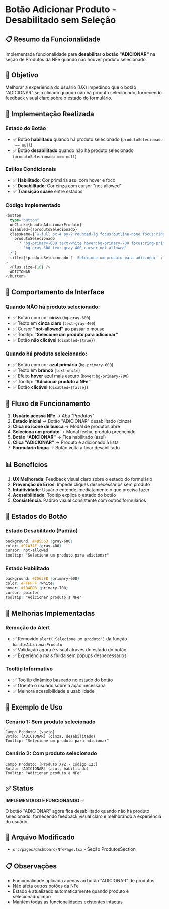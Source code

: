 # Botão Adicionar Produto - Desabilitado sem Seleção

## 📋 Resumo da Funcionalidade

Implementada funcionalidade para **desabilitar o botão "ADICIONAR"** na seção de Produtos da NFe quando não houver produto selecionado.

## 🎯 Objetivo

Melhorar a experiência do usuário (UX) impedindo que o botão "ADICIONAR" seja clicado quando não há produto selecionado, fornecendo feedback visual claro sobre o estado do formulário.

## 🔧 Implementação Realizada

### **Estado do Botão**
- ✅ Botão **habilitado** quando há produto selecionado (`produtoSelecionado !== null`)
- ✅ Botão **desabilitado** quando não há produto selecionado (`produtoSelecionado === null`)

### **Estilos Condicionais**
- ✅ **Habilitado**: Cor primária azul com hover e foco
- ✅ **Desabilitado**: Cor cinza com cursor "not-allowed"
- ✅ **Transição suave** entre estados

### **Código Implementado**
```typescript
<button
  type="button"
  onClick={handleAdicionarProduto}
  disabled={!produtoSelecionado}
  className={`w-full px-4 py-2 rounded-lg focus:outline-none focus:ring-2 flex items-center justify-center gap-2 transition-colors ${
    produtoSelecionado
      ? 'bg-primary-600 text-white hover:bg-primary-700 focus:ring-primary-500'
      : 'bg-gray-600 text-gray-400 cursor-not-allowed'
  }`}
  title={!produtoSelecionado ? 'Selecione um produto para adicionar' : 'Adicionar produto à NFe'}
>
  <Plus size={16} />
  ADICIONAR
</button>
```

## 🎨 Comportamento da Interface

### **Quando NÃO há produto selecionado:**
- ✅ Botão com cor **cinza** (`bg-gray-600`)
- ✅ Texto em **cinza claro** (`text-gray-400`)
- ✅ Cursor **"not-allowed"** ao passar o mouse
- ✅ Tooltip: **"Selecione um produto para adicionar"**
- ✅ Botão **não clicável** (`disabled={true}`)

### **Quando há produto selecionado:**
- ✅ Botão com cor **azul primária** (`bg-primary-600`)
- ✅ Texto em **branco** (`text-white`)
- ✅ Efeito **hover** azul mais escuro (`hover:bg-primary-700`)
- ✅ Tooltip: **"Adicionar produto à NFe"**
- ✅ Botão **clicável** (`disabled={false}`)

## 🔄 Fluxo de Funcionamento

1. **Usuário acessa NFe** → Aba "Produtos"
2. **Estado inicial** → Botão "ADICIONAR" desabilitado (cinza)
3. **Clica no ícone de busca** → Modal de produtos abre
4. **Seleciona um produto** → Modal fecha, produto preenchido
5. **Botão "ADICIONAR"** → Fica habilitado (azul)
6. **Clica "ADICIONAR"** → Produto é adicionado à lista
7. **Formulário limpa** → Botão volta a ficar desabilitado

## 📊 Benefícios

1. **UX Melhorada**: Feedback visual claro sobre o estado do formulário
2. **Prevenção de Erros**: Impede cliques desnecessários sem produto
3. **Intuitividade**: Usuário entende imediatamente o que precisa fazer
4. **Acessibilidade**: Tooltip explica o estado do botão
5. **Consistência**: Padrão visual consistente com outros formulários

## 🎯 Estados do Botão

### **Estado Desabilitado (Padrão)**
```css
background: #4B5563 (gray-600)
color: #9CA3AF (gray-400)
cursor: not-allowed
tooltip: "Selecione um produto para adicionar"
```

### **Estado Habilitado**
```css
background: #2563EB (primary-600)
color: #FFFFFF (white)
hover: #1D4ED8 (primary-700)
cursor: pointer
tooltip: "Adicionar produto à NFe"
```

## 🔧 Melhorias Implementadas

### **Remoção do Alert**
- ✅ Removido `alert('Selecione um produto')` da função `handleAdicionarProduto`
- ✅ Validação agora é visual através do estado do botão
- ✅ Experiência mais fluida sem popups desnecessários

### **Tooltip Informativo**
- ✅ Tooltip dinâmico baseado no estado do botão
- ✅ Orienta o usuário sobre a ação necessária
- ✅ Melhora acessibilidade e usabilidade

## 📝 Exemplo de Uso

### **Cenário 1: Sem produto selecionado**
```
Campo Produto: [vazio]
Botão: [ADICIONAR] (cinza, desabilitado)
Tooltip: "Selecione um produto para adicionar"
```

### **Cenário 2: Com produto selecionado**
```
Campo Produto: [Produto XYZ - Código 123]
Botão: [ADICIONAR] (azul, habilitado)
Tooltip: "Adicionar produto à NFe"
```

## ✅ Status

**IMPLEMENTADO E FUNCIONANDO** ✅

O botão "ADICIONAR" agora fica desabilitado quando não há produto selecionado, fornecendo feedback visual claro e melhorando a experiência do usuário.

## 🔧 Arquivo Modificado

- `src/pages/dashboard/NfePage.tsx` - Seção ProdutosSection

## 📋 Observações

- Funcionalidade aplicada apenas ao botão "ADICIONAR" de produtos
- Não afeta outros botões da NFe
- Estado é atualizado automaticamente quando produto é selecionado/limpo
- Mantém todas as funcionalidades existentes intactas
